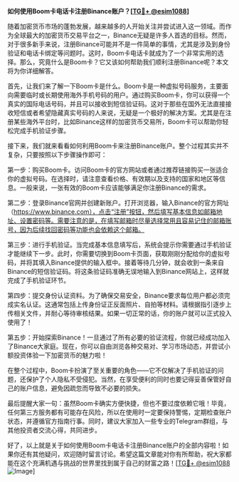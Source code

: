 **如何使用Boom卡电话卡注册Binance账户？[[TG💪+ @esim1088](https://t.me/s/esim1088)]**

随着加密货币市场的蓬勃发展，越来越多的人开始关注并尝试进入这一领域。而作为全球最大的加密货币交易平台之一，Binance无疑是许多人首选的目标。然而，对于很多新手来说，注册Binance可能并不是一件简单的事情，尤其是涉及到身份验证和电话卡绑定等问题时。这时，Boom卡电话卡就成为了一个非常实用的选择。那么，究竟什么是Boom卡？它又该如何帮助我们顺利注册Binance呢？本文将为你详细解答。

首先，让我们来了解一下Boom卡是什么。Boom卡是一种虚拟号码服务，主要面向需要临时或长期使用海外手机号码的用户。通过购买Boom卡，你可以获得一个真实的国际电话号码，并且可以接收到短信验证码。这对于那些在国外无法直接接收短信或者希望隐藏真实号码的人来说，无疑是一个极好的解决方案。尤其是在注册某些海外平台时，比如Binance这样的加密货币交易所，Boom卡可以帮助你轻松完成手机验证步骤。

接下来，我们就来看看如何利用Boom卡来注册Binance账户。整个过程其实并不复杂，只要按照以下步骤操作即可：

第一步：购买Boom卡。访问Boom卡的官方网站或者通过推荐链接购买一张适合你的虚拟号码。在选择时，请注意查看价格、有效期以及支持的国家和地区等信息。一般来说，一张有效的Boom卡应该能够满足你注册Binance的需求。

第二步：登录Binance官网并创建新账户。打开浏览器，输入Binance的官方网址（https://www.binance.com），点击“注册”按钮，然后填写基本信息如邮箱地址、设置密码等。需要注意的是，在填写邮箱时尽量选择常用且容易记住的邮箱账号，因为后续找回密码等功能也会依赖这个邮箱。

第三步：进行手机验证。当完成基本信息填写后，系统会提示你需要通过手机验证才能继续下一步。此时，你需要切换到Boom卡页面，获取刚刚分配给你的虚拟号码，并将其填入Binance提供的输入框中。接着等待几分钟，就会收到一条来自Binance的短信验证码。将这条验证码准确无误地输入到Binance网站上，这样就完成了手机验证环节。

第四步：提交身份认证资料。为了确保交易安全，Binance要求每位用户都必须完成实名认证。这通常包括上传身份证正反面照片、自拍等材料。请根据指引逐步上传相关文件，并耐心等待审核结果。如果一切正常的话，你的账户就可以正式投入使用了！

第五步：开始探索Binance！一旦通过了所有必要的验证流程，你就已经成功加入了Binance大家庭。现在，你可以自由浏览各种交易对、学习市场动态，并尝试小额投资体验一下加密货币的魅力啦！

在整个过程中，Boom卡扮演了至关重要的角色——它不仅解决了手机验证的问题，还保护了个人隐私不受侵犯。当然，在享受便利的同时也要记得妥善保管好自己的账户信息，避免因疏忽而导致不必要的损失。

最后提醒大家一句：虽然Boom卡确实方便快捷，但也不要过度依赖它哦！毕竟，任何第三方服务都有可能存在风险，所以在使用时一定要保持警惕，定期检查账户状态，并遵循官方指南行事。同时，建议大家加入一些专业的Telegram群组，与其他投资者交流心得，共同进步。

好了，以上就是关于如何使用Boom卡电话卡注册Binance账户的全部内容啦！如果你还有其他疑问，欢迎随时留言讨论。希望这篇文章能对你有所帮助，祝大家都能在这个充满机遇与挑战的世界里找到属于自己的财富之路！[[TG💪+ @esim1088](https://t.me/s/esim1088) ![Image](https://i.postimg.cc/4NQfJmqS/Snipaste-2025-05-13-00-14-12.png)]